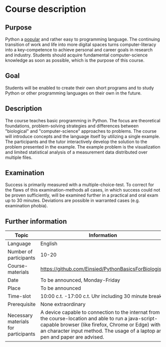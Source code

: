 # Course description

## Purpose

Python a [popular](https://github.blog/news-insights/octoverse/octoverse-2024/) and rather easy to programming language.
The continuing transition of work and life into more digital spaces turns computer-literacy into a key-competence to achieve personal and career goals in research and industry.
Students should acquire fundamental computer-science knowledge as soon as possible, which is the purpose of this course.

## Goal

Students will be enabled to create their own short programs and to study Python or other programming languages on their own in the future.

## Description 

The course teaches basic programming in Python.
The focus are theoretical foundations, problem-solving strategies and differences between "biological" and "computer-science" approaches to problems.
The course will introduce concepts and the language itself by utilizing a single example.
The participants and the tutor interactively develop the solution to the problem presented in the example.
The example problem is the visualization and limited statistical analysis of a measurement data distributed over multiple files.

## Examination

Success is primarily measured with a multiple-choice-test.
To correct for the flaws of this examination-methods all cases, in which success could not be proven sufficiently, will be examined further in a practical and oral exam up to 30 minutes.
Deviations are possible in warranted cases (e.g. examination phobia).

## Further information

| Topic                                | Information                                          |
| ------------------------------------ | ---------------------------------------------------- |
| Language                             | English                                              |
| Number of participants               | 10-20                                                | 
| Course-materials                     | https://github.com/Einsied/PythonBasicsForBiologists |
| Date                                 | To be announced, Monday-Friday                       |
| Place                                | To be announced                                      |
| Time-slot                            | 10:00 c.t. -17:00 c.t. Uhr including 30 minute break |
| Prerequisite                         | None extraordinary                                   |
| Necessary materials for participants | A device capable to connection to the internat from the course-location and able to run a java-script-capable browser (like firefox, Chrome or Edge) with an character input method. The usage of a laptop and pen and paper are advised. |

